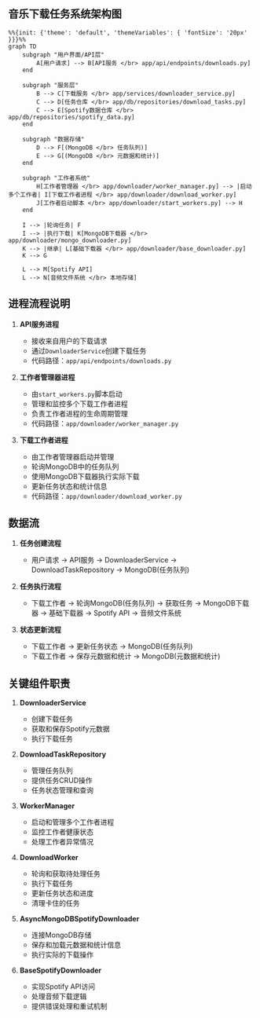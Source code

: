 ## 音乐下载任务系统架构图

```mermaid
%%{init: {'theme': 'default', 'themeVariables': { 'fontSize': '20px' }}}%%
graph TD
    subgraph "用户界面/API层"
        A[用户请求] --> B[API服务 </br> app/api/endpoints/downloads.py]
    end
    
    subgraph "服务层"
        B --> C[下载服务 </br> app/services/downloader_service.py]
        C --> D[任务仓库 </br> app/db/repositories/download_tasks.py]
        C --> E[Spotify数据仓库 </br> app/db/repositories/spotify_data.py]
    end
    
    subgraph "数据存储"
        D --> F[(MongoDB </br> 任务队列)]
        E --> G[(MongoDB </br> 元数据和统计)]
    end
    
    subgraph "工作者系统"
        H[工作者管理器 </br> app/downloader/worker_manager.py] --> |启动多个工作者| I[下载工作者进程 </br> app/downloader/download_worker.py]
        J[工作者启动脚本 </br> app/downloader/start_workers.py] --> H
    end
    
    I --> |轮询任务| F
    I --> |执行下载| K[MongoDB下载器 </br> app/downloader/mongo_downloader.py]
    K --> |继承| L[基础下载器 </br> app/downloader/base_downloader.py]
    K --> G
    
    L --> M[Spotify API]
    L --> N[音频文件系统 </br> 本地存储]
```


## 进程流程说明

1. **API服务进程**
   - 接收来自用户的下载请求
   - 通过`DownloaderService`创建下载任务
   - 代码路径：`app/api/endpoints/downloads.py`

2. **工作者管理器进程**
   - 由`start_workers.py`脚本启动
   - 管理和监控多个下载工作者进程
   - 负责工作者进程的生命周期管理
   - 代码路径：`app/downloader/worker_manager.py`

3. **下载工作者进程**
   - 由工作者管理器启动并管理
   - 轮询MongoDB中的任务队列
   - 使用MongoDB下载器执行实际下载
   - 更新任务状态和统计信息
   - 代码路径：`app/downloader/download_worker.py`

## 数据流

1. **任务创建流程**
   - 用户请求 → API服务 → DownloaderService → DownloadTaskRepository → MongoDB(任务队列)

2. **任务执行流程**
   - 下载工作者 → 轮询MongoDB(任务队列) → 获取任务 → MongoDB下载器 → 基础下载器 → Spotify API → 音频文件系统

3. **状态更新流程**
   - 下载工作者 → 更新任务状态 → MongoDB(任务队列)
   - 下载工作者 → 保存元数据和统计 → MongoDB(元数据和统计)

## 关键组件职责

1. **DownloaderService**
   - 创建下载任务
   - 获取和保存Spotify元数据
   - 执行下载任务

2. **DownloadTaskRepository**
   - 管理任务队列
   - 提供任务CRUD操作
   - 任务状态管理和查询

3. **WorkerManager**
   - 启动和管理多个工作者进程
   - 监控工作者健康状态
   - 处理工作者异常情况

4. **DownloadWorker**
   - 轮询和获取待处理任务
   - 执行下载任务
   - 更新任务状态和进度
   - 清理卡住的任务

5. **AsyncMongoDBSpotifyDownloader**
   - 连接MongoDB存储
   - 保存和加载元数据和统计信息
   - 执行实际的下载操作

6. **BaseSpotifyDownloader**
   - 实现Spotify API访问
   - 处理音频下载逻辑
   - 提供错误处理和重试机制